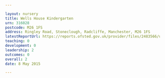 ```yaml
---

layout: nursery
title: Wells House Kindergarten
urn: 316028
postcode: M26 1FS
address: Ringley Road, Stoneclough, Radcliffe, Manchester, M26 1FS
latestReportUrl: https://reports.ofsted.gov.uk/provider/files/2483566/urn/316028.pdf
teaching: 0
development: 0
leadership: 2
outcomes: 0
overall: 2
date: 8 May 2015

---
```

